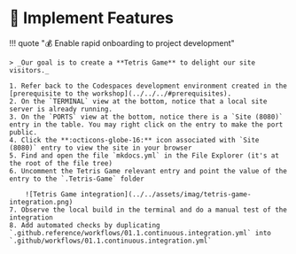 # :test_tube: Implement Features

!!! quote ":moneybag: Enable rapid onboarding to project development"

    > _Our goal is to create a **Tetris Game** to delight our site visitors._

    1. Refer back to the Codespaces development environment created in the [prerequisite to the workshop](../../../#prerequisites).
    2. On the `TERMINAL` view at the bottom, notice that a local site server is already running.
    3. On the `PORTS` view at the bottom, notice there is a `Site (8080)` entry in the table. You may right click on the entry to make the port public.
    4. Click the **:octicons-globe-16:** icon associated with `Site (8080)` entry to view the site in your browser
    5. Find and open the file `mkdocs.yml` in the File Explorer (it's at the root of the file tree)
    6. Uncomment the Tetris Game relevant entry and point the value of the entry to the `.Tetris-Game` folder

        ![Tetris Game integration](../../assets/imag/tetris-game-integration.png)
    7. Observe the local build in the terminal and do a manual test of the integration
    8. Add automated checks by duplicating `.github.reference/workflows/01.1.continuous.integration.yml` into `.github/workflows/01.1.continuous.integration.yml`
